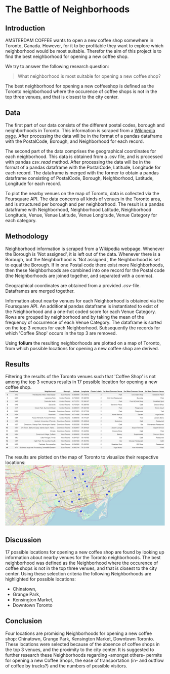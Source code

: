 # The Battle of Neighborhoods
## Introduction
AMSTERDAM COFFEE wants to open a new coffee shop somewhere in Toronto, Canada. However, for it to be profitable they want to explore which neighborhood would be most suitable. Therefor the aim of this project is to find the best neighborhood for opening a new coffee shop.

We try to answer the following research question:
> What neighborhood is most suitable for opening a new coffee shop?

The best neighborhood for opening a new coffeeshop is defined as the Toronto neighborhood where the occurence of coffee shops is not in the top three venues, and that is closest to the city center.

## Data
The first part of our data consists of the different postal codes, borough and neighborhoods in Toronto. This information is scraped from a <a href="https://en.wikipedia.org/wiki/List_of_postal_codes_of_Canada:_M">Wikipedia page</a>. After processing the data will be in the format of a pandas dataframe with the PostalCode, Borough, and Neighborhood for each record.

The second part of the data  comprises the geographical coordinates for each neighborhood. This data is obtained from a .csv file, and is processed with pandas *csv_read* method. After processing the data will be in the format of a pandas dataframe with the PostalCode, Latitude, Longitude for each record. The dataframe is merged with the former to obtain a pandas dataframe consisting of PostalCode, Borough, Neighborhood, Latitude, Longitude for each record.

To plot the nearby venues on the map of Toronto, data is collected via the Foursquare API. The data concerns all kinds of venues in the Toronto area, and is structured per borough and per neighborhood. The result is a pandas dataframe with Neighborhood, Neighborhood Latitude, Neighborhood Longitude, Venue, Venue Latitude, Venue Longitude, Venue Category for each category.

## Methodology
Neighborhood information is scraped from a Wikipedia webpage. Whenever the Borough is 'Not assigned', it is left out of the data. Whenever there is a Borough, but the Neighborhood is 'Not assigned', the Neighborhood is set to equal the Borough. If in one Postal code there exist more Neighborhoods, then these Neighborhoods are combined into one record for the Postal code (the Neighborhoods are joined together, and separated with a comma).

Geographical coordinates are obtained from a provided *.csv*-file. Dataframes are merged together.

Information about nearby venues for each Neighborhood is obtained via the Foursquare API. An additional pandas dataframe is instantiated to exist of the Neighborhood and a one-hot coded score for each Venue Category. Rows are grouped by neighborhood and by taking the mean of the frequency of occurrence of each Venue Category. The dataframe is sorted on the top 3 venues for each Neighborhood. Subsequently the records for which 'Coffee Shop' occurs in the top 3 are removed.

Using **folium** the resulting neighborhoods are plotted on a map of Toronto, from which possible locations for opening a new coffee shop are derived.

## Results
Filtering the results of the Toronto venues such that 'Coffee Shop' is not among the top 3 venues results in 17 possible location for opening a new coffee shop.
![Image of Possible Locations](https://github.com/rjromijnders/Coursera_Capstone/blob/master/Coffee_Shop_locations.jpg)

The results are plotted on the map of Toronto to visualize their respective locations:
![Image of Possible Locations](https://github.com/rjromijnders/Coursera_Capstone/blob/master/Coffee_Shop_locations_map.jpg)


## Discussion
17 possible locations for opening a new coffee shop are found by looking up information about nearby venues for the Toronto neighborhoods. The best neighborhood was defined as the Neighborhood where the occurence of coffee shops is not in the top three venues, and that is closest to the city center. Using these selection criteria the following Neighborhoods are highlighted for possible locations:
- Chinatown, 
- Grange Park,
- Kensington Market,
- Downtown Toronto

## Conclusion
Four locations are promising Neighborhoods for opening a new coffee shop: Chinatown, Grange Park, Kensington Market, Downtown Toronto. These locations were selected because of the absence of coffee shops in the top 3 venues, and the proximity to the city center. It is suggested to further research these Neighborhoods regarding -amongst others- permits for opening a new Coffee Shops, the ease of transportation (in- and outflow of coffee by trucks?) and the numbers of possible visitors.

